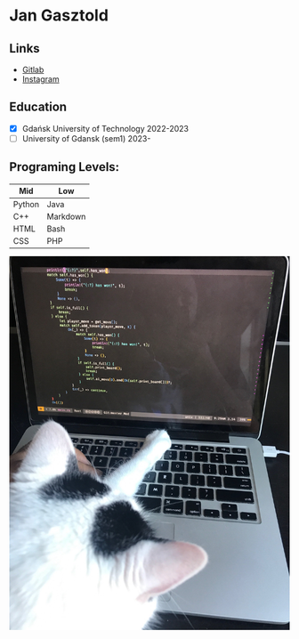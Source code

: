 # Jan Gasztold

## Links 
- [Gitlab](https://gitlab.com/jankotanime)
- [Instagram](https://www.instagram.com/jankotanime/)

## Education
- [x] Gdańsk University of Technology 2022-2023
- [ ] University of Gdansk (sem1) 2023-

## Programing Levels:
| Mid | Low |
|------------|------------|
| Python | Java |
| C++ | Markdown |
| HTML | Bash |
| CSS | PHP |

![programming cat](programming-cat.jpg)
